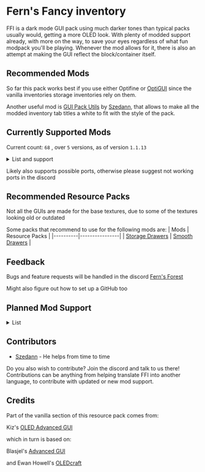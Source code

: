 # Fern's Fancy inventory
FFI is a dark mode GUI pack using much darker tones than typical packs usually would, getting a more OLED look. With plenty of modded support already, with more on the way, to save your eyes regardless of what fun modpack you'll be playing. Whenever the mod allows for it, there is also an attempt at making the GUI reflect the block/container itself.

## Recommended Mods
So far this pack works best if you use either Optifine or [OptiGUI](https://modrinth.com/mod/optigui) since the vanilla inventories storage inventories rely on them.

Another useful mod is [GUI Pack Utils](https://modrinth.com/mod/gui-pack-utils) by [Szedann](https://modrinth.com/user/Szedann), that allows to make all the modded inventory tab titles a white to fit with the style of the pack.
## Currently Supported Mods
Current count: 
`
68
`
, over 
`5` versions, as of version `1.1.13`
<details>
<summary>List and support</summary>

| X - Not supported | ✔ - Supported | ▲ - Partial support |
|:----:|:----:|:----:|

Partial support could mean that all inventories in the mod are dark, but not styled, or that some are styled and some aren't, or some remain light, or that it simply lacks support to remove the title of a GUI.

1.21 currently includes all the mod files from 1.20, but the mods are yet to update, so unless they change their files when updating, FFI should work when they get a 1.21 version.

---
| Mods     | 1.16 | 1.18 | 1.19 | 1.20 | 1.21 |
|----------|:----:|:----:|:----:|:----:|:----:|
| [Astral Sorcery](https://www.curseforge.com/minecraft/mc-mods/astral-sorcery) | ✔ | X | X | X | X |
| [Auth Me](https://modrinth.com/mod/auth-me) | ✔ | ✔ | ✔ | ✔ | ✔ |
| [Axiom](https://modrinth.com/mod/axiom) | X | X | X | ✔ | ✔ |
| [Backpacked](https://www.curseforge.com/minecraft/mc-mods/backpacked-fabric) | X | X | ✔ | ✔ | X |
| [Better Advancements](https://modrinth.com/mod/better-advancements) | ✔ | ✔ | ✔ | ✔ | ✔ |
| [Better Enchanting](https://modrinth.com/mod/better-enchanting) | X | X | X | ✔ | ✔ |
| [Better Stats](https://modrinth.com/mod/better-stats) | X | ✔ | ✔ | ✔ | ✔ |
| [Brewin' And Chewin'](https://modrinth.com/mod/brewin-and-chewin-fabric/versions) | X | X | ✔ | ✔ | ✔ |
| [Capes](https://modrinth.com/mod/capes) | X | ✔ | ✔ | ✔ | X |
| [CC: Tweaked](https://modrinth.com/mod/cc-tweaked/) | ✔ | ✔ | ✔ | ✔ | ✔ |
| [Chat Patches](https://modrinth.com/mod/chatpatches) | X | ✔ | ✔ | ✔ | ✔ |
| [Chunk Loaders](https://modrinth.com/mod/chunk-loaders) | ✔ | ✔ | ✔ | ✔ | ✔ |
| [Cosmetic Armor](https://modrinth.com/mod/cosmetic-armor) | ✔ | ✔ | ✔ | ✔ | ✔ |
| [Cosmetic Armor Reworked](https://www.curseforge.com/minecraft/mc-mods/cosmetic-armor-reworked) | ✔ | ✔ | ✔ | ✔ | ✔ |
| [Create](https://modrinth.com/mod/create) | ✔ | ✔ | ✔ | ✔ | ✔ |
| [Create Big Cannons](https://modrinth.com/mod/create-big-cannons) | X | ✔ | ✔ | ✔ | ✔ |
| [Create Enchantment Industry](https://modrinth.com/mod/create-enchantment-industry) | X | X | ✔ | ✔ | ✔ |
| [Create: Estrogen](https://modrinth.com/mod/estrogen) | X | ✔ | ✔ | ✔ | X |
| [Create: Numismatics](https://modrinth.com/mod/numismatics) | X | X | X | ✔ | ✔ |
| [Create: Railways Navigator](https://modrinth.com/mod/create-railways-navigator) | X | ✔ | ✔ | ✔ | ✔ |
| [Create: Steam 'n' Rails](https://modrinth.com/mod/create-steam-n-rails) | X | X | ✔ | ✔ | ✔ |
| [Curios](https://modrinth.com/mod/curios) | ✔ | ✔ | ✔ | ✔ | ✔ |
| [Detail Armor Bar](https://modrinth.com/mod/detail-armor-bar) | ✔ | ✔ | ✔ | ✔ | ✔ |
| [Diet](https://modrinth.com/mod/diet) | ▲ | ▲ | ▲ | ▲ | ▲ |
| [Elegant Armour](https://modrinth.com/mod/elegantarmour) | X | X | ✔ | ✔ | ✔ |
| [Embers Rekindled](https://modrinth.com/mod/embers) | X | X | X | ✔ | ✔ |
| [EMI](https://modrinth.com/mod/emi) | X | ✔ | ✔ | ✔ | ✔ |
| [Enchancement](https://modrinth.com/mod/enchancement) | X | ✔ | ✔ | ✔ | ✔ |
| [Entity Texture Features](https://modrinth.com/mod/entitytexturefeatures) | ✔ | ✔ | ✔ | ✔ | ✔ |
| [Exposure](https://modrinth.com/mod/exposure) | X | X | ▲ | ✔ | ✔ |
| [Extreme Sound Muffler](https://modrinth.com/mod/extreme_sound_muffler) | X | ✔ | ✔ | ✔ | ✔ |
| [Fabric](https://fabricmc.net/) | ✔ | ✔ | ✔ | ✔ | ✔ |
| [Farmer's Delight](https://modrinth.com/mod/farmers-delight) | ✔ | ✔ | ✔ | ✔ | ✔ |
| [Farmer's Respite](https://www.curseforge.com/minecraft/mc-mods/farmers-respite) | ✔ | ✔ | ✔ | ✔ | ✔ |
| [Firorize](https://modrinth.com/mod/firorize) | ✔ | ✔ | ✔ | ✔ | ✔ |
| [FTB Library](https://www.curseforge.com/minecraft/mc-mods/ftb-library-forge) | ✔ | ✔ | ✔ | ✔ | ✔ |
| [FTB Quests](https://www.curseforge.com/minecraft/mc-mods/ftb-quests-forge) | ✔ | ✔ | ✔ | ✔  | ✔ |
| [FTB Teams](https://www.curseforge.com/minecraft/mc-mods/ftb-teams-forge) | ✔ | ✔ | ✔ | ✔ | ✔ |
| [Immersive Engineering](https://modrinth.com/mod/immersiveengineering) | ▲ | ▲ | ▲ | ▲ | ▲ |
| [Inventory Management](https://modrinth.com/mod/inventory-management) | X | ✔ | ✔ | ✔ | ✔ |
| [Iris Shaders](https://modrinth.com/mod/iris) | ✔ | ✔ | ✔ | ✔ | ✔ |
| [ItemSwapper](https://modrinth.com/plugin/itemswapper) | X | ✔ | ✔ | ✔ | ✔ |
| [JEI](https://modrinth.com/mod/jei) | ✔ | ✔ | ✔ | ✔ | ✔ |
| [Litematica](https://modrinth.com/mod/litematica) | ✔ | ✔ | ✔ | ✔ | ✔ |
| [MaLiLib](https://modrinth.com/mod/malilib) | ✔ | ✔ | ✔ | ✔ | ✔ |
| [Malum](https://modrinth.com/mod/malum) | X | ✔ | ✔ | ✔ | ✔ |
| [Mantle](https://modrinth.com/mod/mantle) | ✔ | ✔ | ✔ | ✔ | X |
| [Miner's Delight](https://modrinth.com/mod/miners-delight) | X | ✔ | ✔ | ✔ | ✔ |
| [Mod Menu](https://modrinth.com/mod/modmenu) | ✔ | ✔ | ✔ | ✔ | ✔ |
| [No Chat Reports](https://modrinth.com/mod/no-chat-reports) | X | ✔ | ✔ | ✔ | ✔ |
| [Quark](https://modrinth.com/mod/quark) | ✔ | ✔ | ✔ | ✔ | ✔ |
| [REI](https://modrinth.com/mod/rei) | ✔ | ✔ | ✔ | ✔ | ✔ |
| [ReplayMod](https://modrinth.com/mod/replaymod) | ✔ | ✔ | ✔ | ✔ | ✔ |
| [Resourcify](https://modrinth.com/mod/resourcify) | ✔ | ✔ | ✔ | ✔ | ✔ |
| [Screenshot Viewer](https://modrinth.com/mod/screenshot-viewer/versions) | ✔ | ✔ | ✔ | ✔ | ✔ |
| [SeasonHUD](https://modrinth.com/mod/seasonhud) | ✔ | ✔ | ✔ | ✔ | ✔ |
| [Show Me Your Skin!](https://modrinth.com/mod/show-me-your-skin) | X | ✔ | ✔ | ✔ | ✔ |
| [Simple Discord RPC](https://modrinth.com/mod/simple-discord-rpc) | ✔ | ✔ | ✔ | ✔ | ✔ |
| [Simple Voice Chat](https://modrinth.com/plugin/simple-voice-chat) | ✔ | ✔ | ✔ | ✔ | ✔ |
| [Storage Drawers](https://modrinth.com/mod/storagedrawers) | ✔ | ✔ | ✔ | ✔ | ✔ |
| [Supplementaries](https://modrinth.com/mod/supplementaries) | ✔ | ✔ | ✔ | ✔ | ✔ |
| [Tinkers' Construct](https://modrinth.com/mod/tinkers-construct) | ▲ | ▲ | ▲ | ▲ | X |
| [Trinkets](https://modrinth.com/mod/trinkets) | X | ✔ | ✔ | ✔ | ✔ |
| [Universal Graves](https://modrinth.com/mod/universal-graves) | X | ✔ | ✔ | ✔ | ✔ |
| [Utility Belt](https://modrinth.com/mod/utility-belt) | X | X | ▲ | ▲ | ▲ |
| [What Are They Up To (Watut)](https://modrinth.com/mod/what-are-they-up-to) | ✔ | ✔ | ✔ | ✔ | ✔ |
| [Wired Redstone](https://modrinth.com/mod/wiredredstone) | X | ✔ | ✔ | ✔ | ✔ |
| [Xaero's Minimap](https://modrinth.com/mod/xaeros-minimap) | ✔ | ✔ | ✔ | ✔ | ✔ |
</details>

Likely also supports possible ports, otherwise please suggest not working ports in the discord

## Recommended Resource Packs
Not all the GUIs are made for the base textures, due to some of the textures looking old or outdated

Some packs that recommend to use for the following mods are:
| Mods     | Resource Packs |
|----------|----------------|
| [Storage Drawers](https://modrinth.com/mod/storagedrawers) | [Smooth Drawers](https://modrinth.com/resourcepack/smooth-drawers) |

## Feedback
Bugs and feature requests will be handled in the discord
[Fern's Forest](https://discord.gg/3bgQsPYwZb)

Might also figure out how to set up a GitHub too

## Planned Mod Support

<details>
<summary>List</summary>

  ### 1.20 related update
  ---

  - [Armourer's workshop](https://modrinth.com/mod/armourers-workshop)
  - [daves building extended](https://www.curseforge.com/minecraft/mc-mods/daves-building-extended)
  - [Amendments](https://modrinth.com/mod/amendments)
  - [Aquaculture](https://modrinth.com/mod/aquaculture)
  - [BackSlot](https://modrinth.com/mod/backslot)
  - [Builder's Delight](https://modrinth.com/mod/builders-delight)
  - [Camera Utils](https://modrinth.com/mod/camera-utils)
  - [Chipped](https://modrinth.com/mod/chipped)
  - [Cloth Config API](https://modrinth.com/mod/cloth-config)
  - [Etched](https://modrinth.com/mod/etched)
  - [Exposure Catalog](https://modrinth.com/mod/exposure-catalog)
  - [Forbidden and Arcanus ](https://modrinth.com/mod/forbidden-arcanus)
  - [Framed Blocks](https://modrinth.com/mod/framedblocks)
  - [Inventorio](https://modrinth.com/mod/inventorio)
  - [Inventory HUD+](https://www.curseforge.com/minecraft/mc-mods/inventory-hud-forge)
  - [Inventory Tabs](https://modrinth.com/mod/inventory-tabs)
  - [Inventory Tabs (updated)](https://modrinth.com/mod/inventory-tabs-updated)
  - [Just Enough Professions (JEP)](https://modrinth.com/mod/just-enough-professions-jep)
  - [Just Enough Resources](https://modrinth.com/mod/just-enough-resources-jer)
  - [[Let's Do] API](https://modrinth.com/mod/do-api)
  - [[Let's Do] Bakery](https://modrinth.com/mod/lets-do-bakery)
  - [[Let's Do] Beachparty](https://modrinth.com/mod/lets-do-beachparty)
  - [[Let's Do] Brewery](https://modrinth.com/mod/lets-do-brewery)
  - [[Let's Do] Candlelight](https://modrinth.com/mod/lets-do-candlelight)
  - [[Let's Do] HerbalBrews](https://modrinth.com/mod/lets-do-herbalbrews)
  - [[Let's Do] Meadow](https://modrinth.com/mod/lets-do-meadow)
  - [[Let's Do] Vinery](https://modrinth.com/mod/lets-do-vinery)
  - [Macaw's Furniture](https://modrinth.com/mod/macaws-furniture)
  - [MidnightControls](https://modrinth.com/mod/midnightcontrols)
  - [Polymorph](https://modrinth.com/mod/polymorph)
  - [Raised](https://modrinth.com/mod/raised)
  - [Rechiseled](https://modrinth.com/mod/rechiseled)
  - [Sophisticated Core](https://www.curseforge.com/minecraft/mc-mods/sophisticated-core)
  - [Tool Belt](https://www.curseforge.com/minecraft/mc-mods/tool-belt)
  - [Vanilla Notebook](https://modrinth.com/mod/notebook)
  ### 1.18 related update
  ---
  
   - [Beyond Earth](https://modrinth.com/mod/beyond-earth)
   - [Clockwork](https://modrinth.com/mod/create-clockwork)
   - [Control Engineering](https://modrinth.com/mod/control-engineering)
   - [Cooking for blockheads](https://modrinth.com/mod/cooking-for-blockheads)
   - [Corpse](https://modrinth.com/mod/corpse)
   - [Create: Connected](https://modrinth.com/mod/create-connected)
   - [Create: Misc and Things](https://modrinth.com/mod/create-misc-and-things)
   - Create Casing
   - [Enchanting Infuser](https://modrinth.com/mod/enchanting-infuser)
   - [Engineer's Decor](https://modrinth.com/mod/engineersdecor)
   - [Eureka](https://modrinth.com/mod/eureka)
   - [Farming for blockheads](https://modrinth.com/mod/farming-for-blockheads)
   - [Immersive engineering (full support)](https://modrinth.com/mod/immersiveengineering)
   - [Immersive petroleum](https://www.curseforge.com/minecraft/mc-mods/immersive-petroleum)
   - Locksmith
   - [Polymorph](https://modrinth.com/mod/polymorph)
   - [Simple Planes](https://modrinth.com/mod/simple-planes)
   - [Sophisticated Backpacks](https://www.curseforge.com/minecraft/mc-mods/sophisticated-backpacks)
   - Spawner mod?
   - [Tinkers' Construct (full support)](https://modrinth.com/mod/tinkers-construct)
   - [Toast Control](https://www.curseforge.com/minecraft/mc-mods/toast-control)
   - Tool levelling
   - [ToroHealth Damage Indicators](https://www.curseforge.com/minecraft/mc-mods/torohealth-damage-indicators)

  ### 1.16 related update
  ---

  None at the moment
  
  ### Unrelated update

  ---
   - [Applied Energistics 2](https://modrinth.com/mod/ae2)
   - [Botania](https://modrinth.com/mod/botania)
   - [Refined Storage](https://modrinth.com/mod/refined-storage)

### Modpacks im gonna fix support for some day

  ---
  
   - [Better MC [FABRIC] - BMC1](https://www.curseforge.com/minecraft/modpacks/better-mc-fabric-bmc1)
   - [Better MC [FORGE] - BMC3](https://www.curseforge.com/minecraft/modpacks/better-mc-forge-bmc3)


  ### Mods that should really be reworked

  ---
  
   - [Better Stats](https://modrinth.com/mod/better-stats)
  
</details>

## Contributors
 - [Szedann](https://modrinth.com/user/Szedann) - He helps from time to time
 
Do you also wish to contribute? Join the discord and talk to us there! Contributions can be anything from helping translate FFI into another language, to contribute with updated or new mod support.
## Credits
Part of the vanilla section of this resource pack comes from:

Kiz's [OLED Advanced GUI](https://www.planetminecraft.com/texture-pack/dark-advanced-gui/)

which in turn is based on:

Blasjel's [Advanced GUI](https://www.planetminecraft.com/texture-pack/custom-gui/)

and
Ewan Howell's [OLEDcraft](https://www.planetminecraft.com/texture-pack/oledcraft/)
